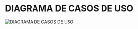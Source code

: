# DIAGRAMA DE CASOS DE USO
![DIAGRAMA DE CASOS DE USO](https://github.com/user-attachments/assets/7556e404-5da4-4235-8727-9a8c69e83048)
